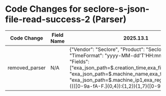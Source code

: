 # Code Changes for seclore-s-json-file-read-success-2 (Parser)

| Code Change | Field Name | 2025.13.1 | 2025.14.1 |
|-------------|------------|-----------|------------|
| removed_parser | N/A | {"Vendor": "Seclore", "Product": "Seclore", "TimeFormat": "yyyy-MM-dd'T'HH:mm:ss.SSSZ", "Fields": ["exa_json_path=$.creation_time,exa_field_name=time", "exa_json_path=$.machine_name,exa_field_name=host", "exa_json_path=$.machine_ip1,exa_regex=({dest_ip}((([0-9a-fA-F.]{0,4}):{1,2}){1,7}([0-9a-fA-F]){0,4})|(((25[0-5]|(2[0-4]|1\d|[0-9]|)\d)\.?\b){4}))(:({dest_port}\d+))?", "exa_json_path=$.user_name,exa_field_name=full_name", "exa_json_path=$.user_email_id,exa_regex=({email_address}([A-Za-z0-9]+[!#$%&'+\/=?^_`~.\-])*[A-Za-z0-9]+@({email_domain}[^\]\s\"\\,;\|]+\.[^\]\s\"\\,;\|]+))", "exa_json_path=$.current_file_name,exa_regex=({file_name}[^\"]+?(\.({file_ext}[^\"\.]+))?)$", "exa_json_path=$.current_location,exa_field_name=file_path", "exa_json_path=$.source_location,exa_field_name=src_file_dir", "exa_json_path=$.file_name,exa_regex=({src_file_name}[^\"]+?(\.({src_file_ext}[^\"\.]+))?)$", "exa_json_path=$.activity_comments,exa_regex=(null|({additional_info}[^\",]+))", "exa_json_path=$.authorized,exa_field_name=result", "exa_json_path=$.activity,exa_field_name=access"], "Name": "seclore-s-json-file-read-success-2", "ExtractionType": "json", "Conditions": ["\"machine_name\"", "\"activity\":", "\"user_name\":", "\"offline_access_right\":", "\"activity\":2"], "ParserVersion": "v1.0.0"} | N/A |